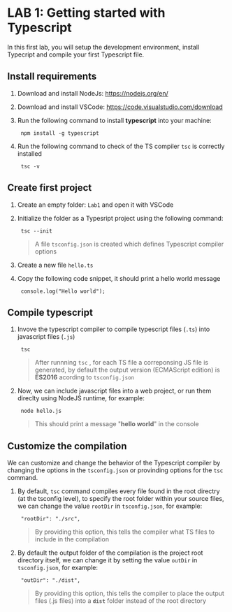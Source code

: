 # LAB 1: Getting started with Typescript

In this first lab, you will setup the development environment, install Typecript and compile your first Typescript file.


## Install requirements

1. Download and install NodeJs: https://nodejs.org/en/
2. Download and install VSCode: https://code.visualstudio.com/download
3. Run the following command to install **typescript** into your machine:

		npm install -g typescript
4. Run the following command to check of the TS compiler `tsc`  is correctly installed

		tsc -v

## Create first project
1. Create an empty folder: `Lab1` and open it with VSCode
3. Initialize the folder as a Typesript project using the following command:

		tsc --init
	

	> A file `tsconfig.json` is created which defines Typescript compiler options

4. Create a new file `hello.ts` 
5. Copy the following code snippet, it should print a hello world message 

		console.log("Hello world");

## Compile typescript
1. Invove the typescript compiler to compile typescript files (`.ts`) into javascript files (`.js`)

		tsc
	

	> After runnning `tsc` , for each TS file a correponsing JS file is generated, by default the output version (ECMAScript edition) is **ES2016** acording to `tsconfig.json`

2. Now, we can include javascript files into a web project, or run them direclty using NodeJS runtime, for example:

		node hello.js
		

	> This should print a message "**hello world**" in the console


## Customize the compilation

We can customize and change the behavior of the Typescript compiler by changing the options in the `tsconfig.json` or provinding options for the `tsc` command.


1. By default, `tsc` command compiles every file found in the root directry (at the tsconfig level), to specify the root folder within your source files, we can change the value `rootDir` in `tsconfig.json`, for example:


		"rootDir": "./src",

	> By providing this option, this tells the compiler what TS files to include in the compilation

2. By default the output folder of the compilation is the project root directory itself, we can change it by setting the value `outDir` in `tsconfig.json`, for example:
	
		"outDir": "./dist",

	> By providing this option, this tells the compiler to place the output files (.js files) into a **`dist`** folder instead of the root directory







